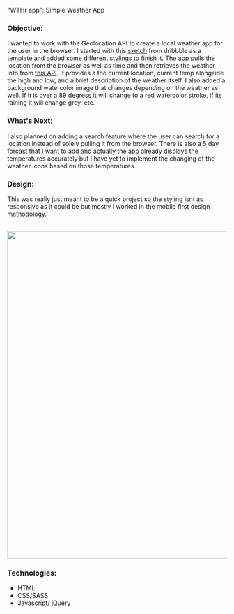 "WTHr app": Simple Weather App

<h3>Objective:</h3>

I wanted to work with the Geolocation API to create a local weather app for the user in the browser. I started with this <a href="https://dribbble.com/shots/7688363-01-Weather-App-Concept" alt="Weather App Concept by Damian Martelli">sketch</a> from dribbble as a template and added some different stylings to finish it. The app pulls the location from the browser as well as time and then retrieves the weather info from <a href="OpenWeatherMap.org" alt="Open Weather Map website">this API</a>. It provides a the current location, current temp alongside the high and low, and a brief description of the weather itself. I also added a background watercolor image that changes depending on the weather as well. If it is over a 89 degress it will change to a red watercolor stroke, if its raining it will change grey, etc.

<h3>What's Next:</h3>

I also planned on adding a search feature where the user can search for a location instead of solely pulling it from the browser. There is also a 5 day forcast that I want to add and actually the app already displays the temperatures accurately but I have yet to implement the changing of the weather icons based on those temperatures. 

<h3>Design:</h3>

This was really just meant to be a quick project so the styling isnt as responsive as it could be but mostly I worked in the mobile first design methodology. <br /> <br />

<img src="https://user-images.githubusercontent.com/25188844/131223122-894aea64-2891-4c4f-89f5-3d79cb628af8.png" width="750">

<h3>Technologies:</h3>

- HTML
- CSS/SASS
- Javascript/ jQuery

